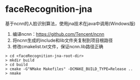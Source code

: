 # faceRecognition-jna
基于ncnn的人脸识别算法，使用jna技术在java中调用(Windows版)

1. 编译ncnn：https://github.com/Tencent/ncnn
2. 将ncnn生成的include和lib文件夹复制到项目根路径
3. 修改cmakelist.txt文件，保证ncnn.lib路径正确

``` 
> cd <faceRecognition-jna-root-dir>
> mkdir build
> cd build
> cmake -G"NMake Makefiles" -DCMAKE_BUILD_TYPE=Release ..
> nmake
```
